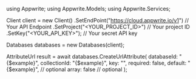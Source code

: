 using Appwrite;
using Appwrite.Models;
using Appwrite.Services;

Client client = new Client()
    .SetEndPoint("https://cloud.appwrite.io/v1") // Your API Endpoint
    .SetProject("<YOUR_PROJECT_ID>") // Your project ID
    .SetKey("<YOUR_API_KEY>"); // Your secret API key

Databases databases = new Databases(client);

AttributeUrl result = await databases.CreateUrlAttribute(
    databaseId: "{$example}",
    collectionId: "{$example}",
    key: "",
    required: false,
    default: "{$example}", // optional
    array: false // optional
);